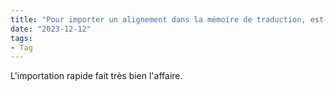 ```yaml
---
title: "Pour importer un alignement dans la mémoire de traduction, est-ce que je dois choisir l'importation rapide ou avancée ?"
date: "2023-12-12"
tags:
- Tag
---
```


L'importation rapide fait très bien l'affaire.